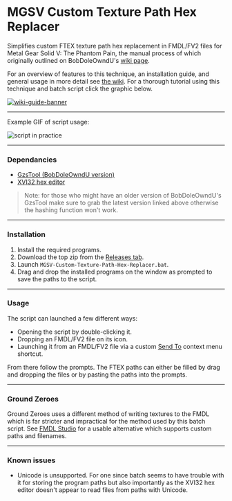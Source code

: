 # MGSV Custom Texture Path Hex Replacer

Simplifies custom FTEX texture path hex replacement in FMDL/FV2 files for Metal Gear Solid V: The Phantom Pain, the manual process of which originally outlined on BobDoleOwndU's [wiki page](http://bobdoleowndu.github.io/mgsv/documentation/customtexturenames.html).

For an overview of features to this technique, an installation guide, and general usage in more detail see [the wiki](https://github.com/chocmake/MGSV-Custom-Texture-Path-Hex-Replacer/wiki). For a thorough tutorial using this technique and batch script click the graphic below.

[![wiki-guide-banner](https://user-images.githubusercontent.com/34178938/39674411-da52ed2a-518e-11e8-8428-7e9086a57ba3.png)](https://github.com/chocmake/MGSV-Custom-Texture-Path-Hex-Replacer/wiki/Re%E2%80%90texturing-a-Supply-Box)

***

Example GIF of script usage:

![script in practice](https://user-images.githubusercontent.com/34178938/39673073-f88aea88-5178-11e8-836d-08b1bda91ac2.gif)

***

### Dependancies

- [GzsTool (BobDoleOwndU version)](https://github.com/BobDoleOwndU/GzsTool/releases/latest)
- [XVI32 hex editor](http://www.chmaas.handshake.de/delphi/freeware/xvi32/xvi32.htm)

> Note: for those who might have an older version of BobDoleOwndU's GzsTool make sure to grab the latest version linked above otherwise the hashing function won't work.

***

### Installation

1. Install the required programs.
2. Download the top zip from the [Releases tab](https://github.com/chocmake/MGSV-Custom-Texture-Path-Hex-Replacer/releases/latest).
3. Launch `MGSV-Custom-Texture-Path-Hex-Replacer.bat`.
4. Drag and drop the installed programs on the window as prompted to save the paths to the script.

***

### Usage

The script can launched a few different ways:

- Opening the script by double-clicking it.
- Dropping an FMDL/FV2 file on its icon.
- Launching it from an FMDL/FV2 file via a custom [Send To](https://github.com/chocmake/MGSV-Custom-Texture-Path-Hex-Replacer/wiki/Using-the-script#optional-adding-a-shortcut-to-the-send-to-menu) context menu shortcut.

From there follow the prompts. The FTEX paths can either be filled by drag and dropping the files or by pasting the paths into the prompts.

***

### Ground Zeroes

Ground Zeroes uses a different method of writing textures to the FMDL which is far stricter and impractical for the method used by this batch script. See [FMDL Studio](https://github.com/BobDoleOwndU/FMDL-Studio-v2/wiki) for a usable alternative which supports custom paths and filenames.

***

### Known issues

- Unicode is unsupported. For one since batch seems to have trouble with it for storing the program paths but also importantly as the XVI32 hex editor doesn't appear to read files from paths with Unicode.
